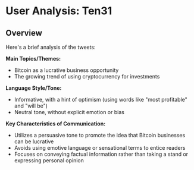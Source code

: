 # User Analysis: Ten31

## Overview

Here's a brief analysis of the tweets:

**Main Topics/Themes:**

* Bitcoin as a lucrative business opportunity
* The growing trend of using cryptocurrency for investments

**Language Style/Tone:**

* Informative, with a hint of optimism (using words like "most profitable" and "will be")
* Neutral tone, without explicit emotion or bias

**Key Characteristics of Communication:**

* Utilizes a persuasive tone to promote the idea that Bitcoin businesses can be lucrative
* Avoids using emotive language or sensational terms to entice readers
* Focuses on conveying factual information rather than taking a stand or expressing personal opinion